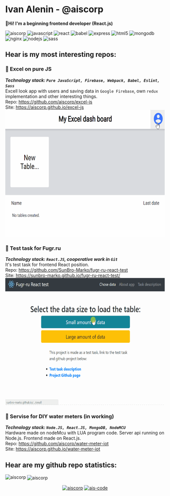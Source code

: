 # Ivan Alenin - @aiscorp  

**👋Hi! I'm a beginning frontend developer (React.js)**

<p align="left"> 
  <img src="https://komarev.com/ghpvc/?username=aiscorp" alt="aiscorp" /> 
  <img src="https://devicons.github.io/devicon/devicon.git/icons/javascript/javascript-original.svg" alt="javascript" width="40" height="40"/>
  <img src="https://devicons.github.io/devicon/devicon.git/icons/react/react-original-wordmark.svg" alt="react" width="40" height="40"/> 
  <img src="https://www.vectorlogo.zone/logos/babeljs/babeljs-icon.svg" alt="babel" width="40" height="40"/> 
  <img src="https://devicons.github.io/devicon/devicon.git/icons/express/express-original-wordmark.svg" alt="express" width="40" height="40"/> 
  <img src="https://devicons.github.io/devicon/devicon.git/icons/html5/html5-original-wordmark.svg" alt="html5" width="40" height="40"/>  
  <img src="https://devicons.github.io/devicon/devicon.git/icons/mongodb/mongodb-original-wordmark.svg" alt="mongodb" width="40" height="40"/> 
  <img src="https://devicons.github.io/devicon/devicon.git/icons/nginx/nginx-original.svg" alt="nginx" width="40" height="40"/> 
  <img src="https://devicons.github.io/devicon/devicon.git/icons/nodejs/nodejs-original-wordmark.svg" alt="nodejs" width="40" height="40"/> 
  <img src="https://devicons.github.io/devicon/devicon.git/icons/sass/sass-original.svg" alt="sass" width="40" height="40"/></p>

## Hear is my most interesting repos:

### 📗 Excel on pure JS
***Technology stack: `Pure JavaScript, Firebase, Webpack, Babel, Eslint, Sass`***  
Excell look app with users and saving data in `Google Firebase`, own `redux` implementation and other interesting things.  
Repo: https://github.com/aiscorp/excel-js  
Site: https://aiscorp.github.io/excel-js  
<img src="https://github.com/aiscorp/excel-js/blob/master/excel-demo.gif" height=400>

### 📘 Test task for Fugr.ru
***Technology stack: `React.JS`, cooperative work in `Git`***  
It's test task for frontend React position.  
Repo: https://github.com/SunBro-Marko/fugr-ru-react-test  
Site: https://sunbro-marko.github.io/fugr-ru-react-test/  
<img src="https://github.com/SunBro-Marko/fugr-ru-react-test/blob/master/fugr-ru-demo.gif" height=400>

### 🚿 Servise for DIY water meters (in working)
***Technology stack: `Node.JS, React.JS, MongoDB, NodeMCU`***  
Hardware made on nodeMcu with LUA program code. Server api running on Node.js. Frontend made on React.js.  
Repo: https://github.com/aiscorp/water-meter-iot  
Site: https://aiscorp.github.io/water-meter-iot



## Hear are my github repo statistics:  
<p><img align="left" src="https://github-readme-stats.vercel.app/api/top-langs/?username=aiscorp&layout=compact&hide=html" alt="aiscorp" /></p>

<p>&nbsp;<img align="center" src="https://github-readme-stats.vercel.app/api?username=aiscorp&show_icons=true" alt="aiscorp" /></p>

<p align="center">
<a href="https://fb.com/aiscorp" target="blank"><img align="center" src="https://cdn.jsdelivr.net/npm/simple-icons@3.0.1/icons/facebook.svg" alt="aiscorp" height="30" width="30" /></a>
<a href="https://www.youtube.com/c/ais-code" target="blank"><img align="center" src="https://cdn.jsdelivr.net/npm/simple-icons@3.0.1/icons/youtube.svg" alt="ais-code" height="30" width="30" /></a>
</p>
